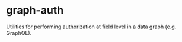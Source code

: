 # graph-auth

Utilities for performing authorization at field level in a data graph (e.g. GraphQL).
